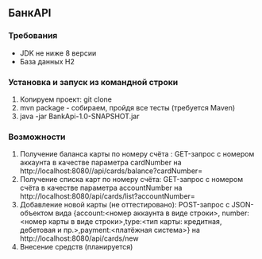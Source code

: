  ## БанкAPI
 
 ### Требования
- JDK не ниже 8 версии
- База данных  H2

 ### Установка и запуск из командной строки
1) Копируем проект: git clone
2) mvn package - собираем, пройдя все тесты (требуется Maven)
3) java -jar BankApi-1.0-SNAPSHOT.jar

 ### Возможности
1) Получение баланса карты по номеру счёта : GET-запрос с номером аккаунта в качестве параметра cardNumber на http://localhost:8080//api/cards/balance?cardNumber=
2) Получение списка карт по номеру счёта: GET-запрос с номером cчёта в качестве параметра accountNumber на http://localhost:8080/api/cards/list?accountNumber=
3) Добавление новой карты (не оттестировано): POST-запрос с JSON-объектом вида {account:<номер аккаунта в виде строки>, number:<номер карты в виде строки>,type:<тип карты: кредитная, дебетовая и пр.>,payment:<платёжная система>} на http://localhost:8080/api/cards/new
4) Внесение средств (планируется)